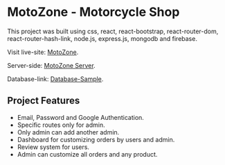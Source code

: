 # MotoZone - Motorcycle Shop

This project was built using css, react, react-bootstrap, react-router-dom, react-router-hash-link, node.js, express.js, mongodb and firebase.

Visit live-site: [MotoZone](https://motozone-client.firebaseapp.com/).

Server-side: [MotoZone Server](https://github.com/fahim-42/motozone-server).

Database-link: [Database-Sample](https://glacial-castle-62029.herokuapp.com/products).

## Project Features

- Email, Password and Google Authentication.
- Specific routes only for admin.
- Only admin can add another admin.
- Dashboard for customizing orders by users and admin.
- Review system for users.
- Admin can customize all orders and any product.